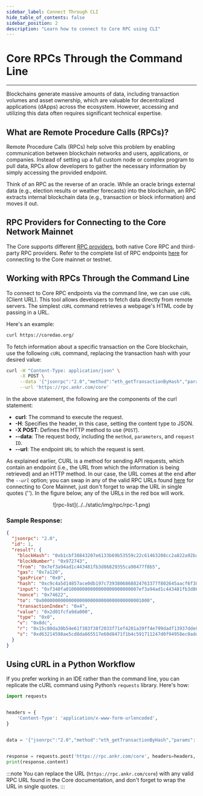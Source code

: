 ```yaml
---
sidebar_label: Connect Through CLI
hide_table_of_contents: false
sidebar_position: 2
description: "Learn how to connect to Core RPC using CLI"
---
```



# Core RPCs Through the Command Line


---


Blockchains generate massive amounts of data, including transaction volumes and asset ownership, which are valuable for decentralized applications (dApps) across the ecosystem. However, accessing and utilizing this data often requires significant technical expertise.


## What are Remote Procedure Calls (RPCs)?


Remote Procedure Calls (RPCs) help solve this problem by enabling communication between blockchain networks and users, applications, or companies. Instead of setting up a full custom node or complex program to pull data, RPCs allow developers to gather the necessary information by simply accessing the provided endpoint.


Think of an RPC as the reverse of an oracle. While an oracle brings external data (e.g., election results or weather forecasts) into the blockchain, an RPC extracts internal blockchain data (e.g., transaction or block information) and moves it out.


## RPC Providers for Connecting to the Core Network Mainnet


The Core supports different [RPC providers](https://chainlist.org/chain/1116), both native Core RPC and third-party RPC providers. Refer to the complete list of RPC endpoints [here](./rpc-list.md) for connecting to the Core mainnet or testnet.


## Working with RPCs Through the Command Line


To connect to Core RPC endpoints via the command line, we can use `cURL` (Client URL). This tool allows developers to fetch data directly from remote servers. The simplest `cURL` command retrieves a webpage's HTML code by passing in a URL.


Here's an example:


```bash
curl https://coredao.org/
```


To fetch information about a specific transaction on the Core blockchain, use the following `cURL` command, replacing the transaction hash with your desired value:


```bash
curl -H "Content-Type: application/json" \
     -X POST \
     --data '{"jsonrpc":"2.0","method":"eth_getTransactionByHash","params":["0xc9c4a5d14857ace0db197c7393806868824763377f802645aacf6f38d9c309b7"],"id":1}' \
     --url 'https://rpc.ankr.com/core'
```


In the above statement, the following are the components of the curl statement:


- **curl**: The command to execute the request.
- **-H**: Specifies the header, in this case, setting the content type to JSON.
- **-X POST**: Defines the HTTP method to use (`POST`).
- **--data**: The request body, including the `method`, `parameters`, and `request ID`.
- **--url**: The endpoint `URL` to which the request is sent.


As explained earlier, CURL is a method for sending API requests, which contain an endpoint (i.e., the URL from which the information is being retrieved) and an HTTP method. In our case, the URL comes at the end after the _`--url`_ option; you can swap in any of the valid RPC URLs found [here](https://chainlist.org/chain/1116) for connecting to Core Mainnet, just don't forget to wrap the URL in single quotes (''). In the figure below, any of the URLs in the red box will work.


<p align="center">
![rpc-list](../../static/img/rpc/rpc-1.png)
</p>


### Sample Response:


```json
{
  "jsonrpc": "2.0",
  "id": 1,
  "result": {
    "blockHash": "0xb1cbf38843207e6133b69b53559c22c61463208cc2a822a92ba18e30da3054ba",
    "blockNumber": "0x972743",
    "from": "0x7ef3a94ad1c443481fb3d86829355ca90477f8b5",
    "gas": "0x7a120",
    "gasPrice": "0x0",
    "hash": "0xc9c4a5d14857ace0db197c7393806868824763377f802645aacf6f38d9c309b7",
    "input": "0xf340fa010000000000000000000000007ef3a94ad1c443481fb3d86829355ca90477f8b5",
    "nonce": "0x74622",
    "to": "0x0000000000000000000000000000000000001000",
    "transactionIndex": "0x4",
    "value": "0x2d01fcfa9da000",
    "type": "0x0",
    "v": "0x8dc",
    "r": "0x15c80da30b54e61f383f38f2033f71ef4201a39ff4e799dadf13937dde88b1a0",
    "s": "0xd63214598ae5cd8da665517e60d8471f1b4c591711247d0f94958ec0add4ba9"
  }
}
```


## Using cURL in a Python Workflow


If you prefer working in an IDE rather than the command line, you can replicate the cURL command using Python’s `requests` library. Here's how:


```python
import requests


headers = {
    'Content-Type': 'application/x-www-form-urlencoded',
}


data = '{"jsonrpc":"2.0","method":"eth_getTransactionByHash","params":["0xc9c4a5d14857ace0db197c7393806868824763377f802645aacf6f38d9c309b7"],"id":1}'


response = requests.post('https://rpc.ankr.com/core', headers=headers, data=data)
print(response.content)
```


:::note
You can replace the URL (`https://rpc.ankr.com/core`) with any valid RPC URL found in the Core documentation, and don't forget to wrap the URL in single quotes.
:::




